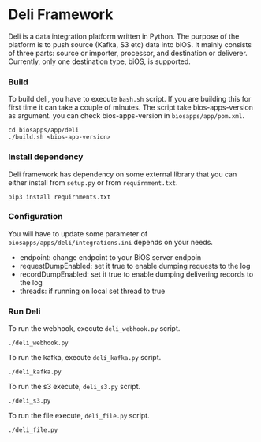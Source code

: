 # Deli Framework

Deli is a data integration platform written in Python. The purpose of the platform is to push source (Kafka, S3 etc) data into biOS. It mainly consists of three parts: source or importer, processor, and destination or deliverer. Currently, only one destination type, biOS, is supported.

### Build

To build deli, you have to execute `bash.sh` script. If you are building this for first time it can take a couple of minutes. The script take bios-apps-version as argument. you can check bios-apps-version in `biosapps/app/pom.xml`.

```
cd biosapps/app/deli
./build.sh <bios-app-version>
```

### Install dependency

Deli framework has dependency on some external library that you can either install from `setup.py` or from `requirnment.txt`.

```
pip3 install requirnments.txt
```

### Configuration

You will have to update some parameter of `biosapps/apps/deli/integrations.ini` depends on your needs.


- endpoint: change endpoint to your BiOS server endpoin
- requestDumpEnabled: set it true to enable dumping requests to the log
- recordDumpEnabled: set it true to enable dumping delivering records to the log
- threads: if running on local set thread to true

### Run Deli

To run the webhook, execute `deli_webhook.py` script.

```
./deli_webhook.py
```

To run the kafka, execute `deli_kafka.py` script.

```
./deli_kafka.py
```

To run the s3 execute, `deli_s3.py` script.

```
./deli_s3.py
```

To run the file execute, `deli_file.py` script.
```
./deli_file.py
```
